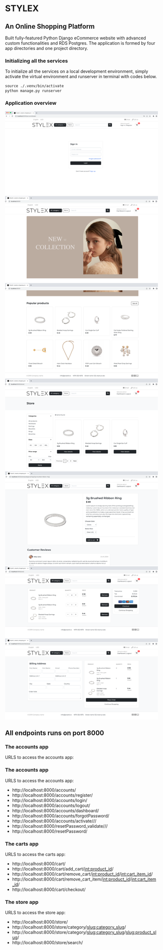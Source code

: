 # STYLEX
## An Online Shopping Platform
Built fully-featured Python Django eCommerce website with advanced custom functionalities and RDS Postgres. The application is formed by four app directories and one project directory.


### Initializing all the services
To initialize all the services on a local development environment, simply activate the virtual environment and runserver in terminal with codes below.
```
source ./.venv/bin/activate
python manage.py runserver
```
### Application overview
<img src="static/images/readme/signin.png" alt="Alt text" title="checkout">
<img src="static/images/readme/homepage.png" alt="Alt text" title="checkout">
<img src="static/images/readme/homepage2.png" alt="Alt text" title="checkout">
<img src="static/images/readme/store.png" alt="Alt text" title="checkout">
<img src="static/images/readme/productdetail.png" alt="Alt text" title="checkout">
<img src="static/images/readme/shoppingcart.png" alt="Alt text" title="checkout">
<img src="static/images/readme/checkout.png" alt="Alt text" title="checkout">


## All endpoints runs on port 8000
### The accounts app
URLS to access the accounts app:


### The accounts app
URLS to access the accounts app:
- http://localhost:8000/accounts/
- http://localhost:8000/accounts/register/
- http://localhost:8000/accounts/login/
- http://localhost:8000/accounts/logout/
- http://localhost:8000/accounts/dashboard/
- http://localhost:8000/accounts/forgotPassword/
- http://localhost:8000/accounts/activate/<uidb64>/<token>/
- http://localhost:8000/resetPassword_validate/<uidb64>/<token>/
- http://localhost:8000/resetPassword/


### The carts app
URLS to access the carts app:
- http://localhost:8000/cart/
- http://localhost:8000/cart/add_cart/<int:product_id>/
- http://localhost:8000/cart/remove_cart/<int:product_id>/<int:cart_item_id>/
- http://localhost:8000/cart/remove_cart_item/<int:product_id>/<int:cart_item_id>/
- http://localhost:8000/cart/checkout/


### The store app
URLS to access the store app:
- http://localhost:8000/store/
- http://localhost:8000/store/category/<slug:category_slug>/
- http://localhost:8000/store/category/<slug:category_slug>/<slug:product_slug>/
- http://localhost:8000/store/search/

